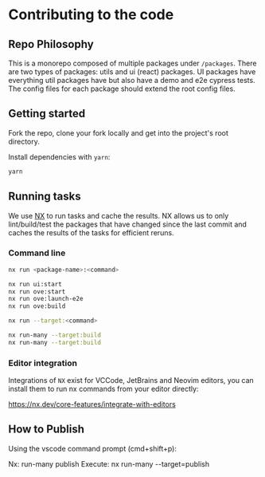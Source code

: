 # Contributing to the code

## Repo Philosophy

This is a monorepo composed of multiple packages under `/packages`.
There are two types of packages: utils and ui (react) packages.
UI packages have everything util packages have but also have a demo and e2e cypress tests.
The config files for each package should extend the root config files.

## Getting started

Fork the repo, clone your fork locally and get into the project's root directory.

Install dependencies with `yarn`:

```bash
yarn
```

## Running tasks

We use [NX](https://nx.dev) to run tasks and cache the results.
NX allows us to only lint/build/test the packages that have changed since the last commit and caches the results of the tasks for efficient reruns.

### Command line

```bash
nx run <package-name>:<command>
```

```bash
nx run ui:start
nx run ove:start
nx run ove:launch-e2e
nx run ove:build
```

```bash
nx run --target:<command>
```

```bash
nx run-many --target:build
nx run-many --target:build
```

### Editor integration

Integrations of `NX` exist for VCCode, JetBrains and Neovim editors, you can install them to run nx commands from your editor directly:

https://nx.dev/core-features/integrate-with-editors

## How to Publish

Using the vscode command prompt (cmd+shift+p):

Nx: run-many
publish
Execute: nx run-many --target=publish
